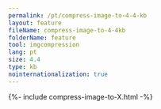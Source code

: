```yaml
---
permalink: /pt/compress-image-to-4-4-kb
layout: feature
fileName: compress-image-to-4-4kb
folderName: feature
tool: imgcompression
lang: pt
size: 4.4
type: kb
nointernationalization: true
---
```

{%- include compress-image-to-X.html -%}
      